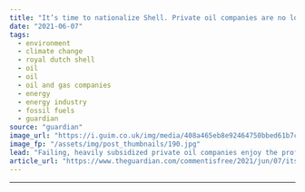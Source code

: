 ```yaml
---
title: "It’s time to nationalize Shell. Private oil companies are no longer fit for purpose | Johanna Bozuwa and Olúfẹ́mi O Táíwò"
date: "2021-06-07"
tags: 
  - environment
  - climate change
  - royal dutch shell
  - oil
  - oil
  - oil and gas companies
  - energy
  - energy industry
  - fossil fuels
  - guardian
source: "guardian"
image_url: "https://i.guim.co.uk/img/media/408a465eb8e92464750bbed61b7c29307e2c4eb7/50_305_3439_2063/master/3439.jpg?width=460&quality=85&auto=format&fit=max&s=817ff631649b78813357d4dc5a11efd3"
image_fp: "/assets/img/post_thumbnails/190.jpg"
lead: "Failing, heavily subsidized private oil companies enjoy the profits of oil extraction while the rest of us pay in tax dollars, human rights abuses, and an unlivable climateIt has been a bad month for big oil. A Dutch court just ruled that Shell must ..."
article_url: "https://www.theguardian.com/commentisfree/2021/jun/07/its-time-to-nationalize-shell-private-oil-companies-are-no-longer-fit-for-purpose"
---
```


---
